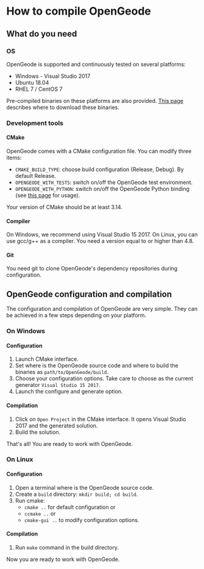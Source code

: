 # How to compile OpenGeode

## What do you need

### OS

OpenGeode is supported and continuously tested on several platforms:

- Windows - Visual Studio 2017
- Ubuntu 18.04
- RHEL 7 / CentOS 7

Pre-compiled binaries on these platforms are also provided. [This page](/guides/get-opengeode-code.md) describes where to download these binaries.

### Development tools

#### CMake

OpenGeode comes with a CMake configuration file. You can modify three items:

- `CMAKE_BUILD_TYPE`: choose build configuration (Release, Debug). By default Release.
- `OPENGEODE_WITH_TESTS`: switch on/off the OpenGeode test environment.
- `OPENGEODE_WITH_PYTHON`: switch on/off the OpenGeode Python binding (see [this page](/guides/use-opengeode-binding.md) for usage).

Your version of CMake should be at least 3.14.

#### Compiler

On Windows, we recommend using Visual Studio 15 2017. On Linux, you can use gcc/g++ as a compiler. You need a version equal to or higher than 4.8.

#### Git

You need git to clone OpenGeode's dependency repositories during configuration.

## OpenGeode configuration and compilation

The configuration and compilation of OpenGeode are very simple. They can be achieved in a few steps depending on your platform.

### On Windows

#### Configuration

1. Launch CMake interface.
2. Set where is the OpenGeode source code and where to build the binaries as `path/to/OpenGeode/build`.
3. Choose your configuration options. Take care to choose as the current generator `Visual Studio 15 2017`.
4. Launch the configure and generate option.

#### Compilation

1. Click on `Open Project` in the CMake interface. It opens Visual Studio 2017 and the generated solution.
2. Build the solution.

That's all! You are ready to work with OpenGeode.

### On Linux

#### Configuration

1. Open a terminal where is the OpenGeode source code.
2. Create a `build` directory: `mkdir build; cd build`.
3. Run cmake:
   - `cmake ..` for default configuration or
   - `ccmake ..` or
   - `cmake-gui ..` to modify configuration options.

#### Compilation

1. Run `make` command in the build directory.

Now you are ready to work with OpenGeode.
